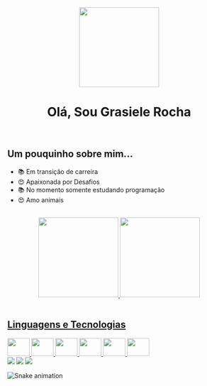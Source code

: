 <div align="center">
<img height="180em" src="![avatar7-removebg-preview](https://user-images.githubusercontent.com/104076058/201751788-8f279564-6f7c-4777-9e1a-7fbbf471b6b9.png)"/> 
 <h1>Olá, Sou Grasiele Rocha</h1>
 </div>

<br>

## Um pouquinho sobre mim...

- 📚 Em transição de carreira 
- 😍 Apaixonada por Desafios
- 📚 No momento somente estudando programação
- 😍 Amo animais

<br>

<div align="center">
<a href="https://github.com/GrasieleRocha">
<img height="180em" src="https://github-readme-stats.vercel.app/api?username=GrasieleRocha&show_icons=true&theme=dracula&include_all_commits=true&count_private=true"/> 
<img height="180em" src="https://github-readme-stats.vercel.app/api/top-langs/?username=GrasieleRocha&layout=compact&langs_count=7&theme=dracula"/>
</div>

<div style="display: inline_block"><br>

## Linguagens e Tecnologias


 <img src="https://cdn.jsdelivr.net/gh/devicons/devicon/icons/css3/css3-original.svg"  height="40" width="50"/>
 <img src="https://cdn.jsdelivr.net/gh/devicons/devicon/icons/javascript/javascript-original.svg" height="40" width="50"/>
 <img src="https://cdn.jsdelivr.net/gh/devicons/devicon/icons/react/react-original.svg" height="40" width="50" />
 <img src="https://cdn.jsdelivr.net/gh/devicons/devicon/icons/github/github-original.svg" height="40" width="50"/>
 <img src="https://cdn.jsdelivr.net/gh/devicons/devicon/icons/visualstudio/visualstudio-plain.svg" height="40" width="50"/>
 <img src="https://cdn.jsdelivr.net/gh/devicons/devicon/icons/wordpress/wordpress-plain.svg" height="40" width="50"/>

</div>
 
 
<div> 
<a href="https://www.linkedin.com/in/grasiele-miranda-rocha-pereira-8443431b9" target="_blank"><img src="https://img.shields.io/badge/-LinkedIn-%230077B5?style=for-the-badge&logo=linkedin&logoColor=white" target="_blank"></a> 
<a href="https://instagram.com/grasielerochaweb" target="_blank"><img src="https://img.shields.io/badge/-Instagram-%23E4405F?style=for-the-badge&logo=instagram&logoColor=white" target="_blank"></a>
<a href = "mailto:grasielerochaweb@gmail.com"><img src="https://img.shields.io/badge/-Gmail-%23333?style=for-the-badge&logo=gmail&logoColor=white" target="_blank"></a>
  
  
  ![Snake animation](https://github.com/GrasieleRocha/GrasieleRocha/blob/output/github-contribution-grid-snake.svg)
 
</div>
